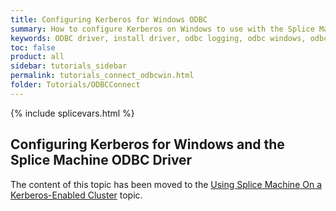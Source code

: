```yaml
---
title: Configuring Kerberos for Windows ODBC
summary: How to configure Kerberos on Windows to use with the Splice Machine ODBC driver.
keywords: ODBC driver, install driver, odbc logging, odbc windows, odbc mac, odbc linux, odbc unix
toc: false
product: all
sidebar: tutorials_sidebar
permalink: tutorials_connect_odbcwin.html
folder: Tutorials/ODBCConnect
---
```

{% include splicevars.html %} <section>
<div class="TopicContent" data-swiftype-index="true" markdown="1">

# Configuring Kerberos for Windows and the Splice Machine ODBC Driver

The content of this topic has been moved to the [Using Splice Machine On a Kerberos-Enabled Cluster](tutorials_security_usingkerberos.html) topic.

</div>
</html>
